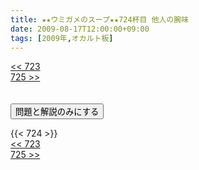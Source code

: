 ```yaml
---
title: ★★ウミガメのスープ★★724杯目 他人の腕味
date: 2009-08-17T12:00:00+09:00
tags: [2009年,オカルト板]
---
```

<div class="th_left"><a href="../723"><< 723</a></div>
<div class="th_right"><a href="../725">725 >></a></div>
<br><br>
<script src="../../js/cupsoup.js"></script>
<form>
<input type="button" value="問題と解説のみにする" onClick="toggleCupsoup()">
</form>
{{< 724 >}}
<div class="th_left"><a href="../723"><< 723</a></div>
<div class="th_right"><a href="../725">725 >></a></div>